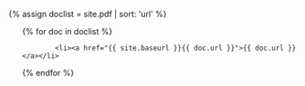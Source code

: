 {% assign doclist = site.pdf | sort: 'url'  %}


<ul>
   {% for doc in doclist %}
       
            <li><a href="{{ site.baseurl }}{{ doc.url }}">{{ doc.url }}</a></li>
       
  {% endfor %}
</ul>
